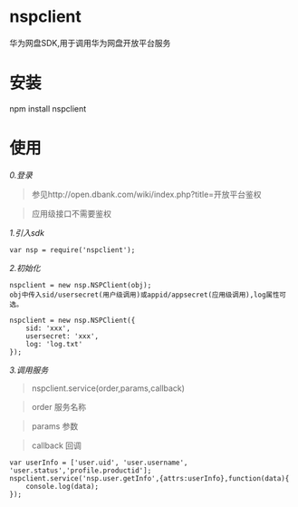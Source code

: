 nspclient
=========

华为网盘SDK,用于调用华为网盘开放平台服务

安装
=========

npm install nspclient

使用
=========

*0.登录*

>参见http://open.dbank.com/wiki/index.php?title=开放平台鉴权

>应用级接口不需要鉴权

*1.引入sdk*

    var nsp = require('nspclient');

*2.初始化*

    nspclient = new nsp.NSPClient(obj);
    obj中传入sid/usersecret(用户级调用)或appid/appsecret(应用级调用),log属性可选。

    nspclient = new nsp.NSPClient({
        sid: 'xxx',
        usersecret: 'xxx',
        log: 'log.txt'
    });

*3.调用服务*

>nspclient.service(order,params,callback)

>order  服务名称

>params 参数

>callback 回调

    var userInfo = ['user.uid', 'user.username', 'user.status','profile.productid'];
    nspclient.service('nsp.user.getInfo',{attrs:userInfo},function(data){
        console.log(data);
    });






